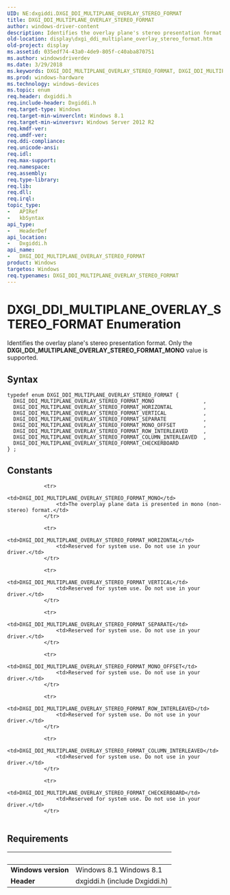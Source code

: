 ```yaml
---
UID: NE:dxgiddi.DXGI_DDI_MULTIPLANE_OVERLAY_STEREO_FORMAT
title: DXGI_DDI_MULTIPLANE_OVERLAY_STEREO_FORMAT
author: windows-driver-content
description: Identifies the overlay plane's stereo presentation format. Only the DXGI_DDI_MULTIPLANE_OVERLAY_STEREO_FORMAT_MONO value is supported.
old-location: display\dxgi_ddi_multiplane_overlay_stereo_format.htm
old-project: display
ms.assetid: 035edf74-43a0-4de9-805f-c40aba870751
ms.author: windowsdriverdev
ms.date: 3/29/2018
ms.keywords: DXGI_DDI_MULTIPLANE_OVERLAY_STEREO_FORMAT, DXGI_DDI_MULTIPLANE_OVERLAY_STEREO_FORMAT enumeration [Display Devices], DXGI_DDI_MULTIPLANE_OVERLAY_STEREO_FORMAT_CHECKERBOARD, DXGI_DDI_MULTIPLANE_OVERLAY_STEREO_FORMAT_COLUMN_INTERLEAVED, DXGI_DDI_MULTIPLANE_OVERLAY_STEREO_FORMAT_HORIZONTAL, DXGI_DDI_MULTIPLANE_OVERLAY_STEREO_FORMAT_MONO, DXGI_DDI_MULTIPLANE_OVERLAY_STEREO_FORMAT_MONO_OFFSET, DXGI_DDI_MULTIPLANE_OVERLAY_STEREO_FORMAT_ROW_INTERLEAVED, DXGI_DDI_MULTIPLANE_OVERLAY_STEREO_FORMAT_SEPARATE, DXGI_DDI_MULTIPLANE_OVERLAY_STEREO_FORMAT_VERTICAL, display.dxgi_ddi_multiplane_overlay_stereo_format, dxgiddi/DXGI_DDI_MULTIPLANE_OVERLAY_STEREO_FORMAT, dxgiddi/DXGI_DDI_MULTIPLANE_OVERLAY_STEREO_FORMAT_CHECKERBOARD, dxgiddi/DXGI_DDI_MULTIPLANE_OVERLAY_STEREO_FORMAT_COLUMN_INTERLEAVED, dxgiddi/DXGI_DDI_MULTIPLANE_OVERLAY_STEREO_FORMAT_HORIZONTAL, dxgiddi/DXGI_DDI_MULTIPLANE_OVERLAY_STEREO_FORMAT_MONO, dxgiddi/DXGI_DDI_MULTIPLANE_OVERLAY_STEREO_FORMAT_MONO_OFFSET, dxgiddi/DXGI_DDI_MULTIPLANE_OVERLAY_STEREO_FORMAT_ROW_INTERLEAVED, dxgiddi/DXGI_DDI_MULTIPLANE_OVERLAY_STEREO_FORMAT_SEPARATE, dxgiddi/DXGI_DDI_MULTIPLANE_OVERLAY_STEREO_FORMAT_VERTICAL
ms.prod: windows-hardware
ms.technology: windows-devices
ms.topic: enum
req.header: dxgiddi.h
req.include-header: Dxgiddi.h
req.target-type: Windows
req.target-min-winverclnt: Windows 8.1
req.target-min-winversvr: Windows Server 2012 R2
req.kmdf-ver: 
req.umdf-ver: 
req.ddi-compliance: 
req.unicode-ansi: 
req.idl: 
req.max-support: 
req.namespace: 
req.assembly: 
req.type-library: 
req.lib: 
req.dll: 
req.irql: 
topic_type:
-	APIRef
-	kbSyntax
api_type:
-	HeaderDef
api_location:
-	Dxgiddi.h
api_name:
-	DXGI_DDI_MULTIPLANE_OVERLAY_STEREO_FORMAT
product: Windows
targetos: Windows
req.typenames: DXGI_DDI_MULTIPLANE_OVERLAY_STEREO_FORMAT
---
```


# DXGI_DDI_MULTIPLANE_OVERLAY_STEREO_FORMAT Enumeration
Identifies the overlay plane's stereo presentation format. Only the <b>DXGI_DDI_MULTIPLANE_OVERLAY_STEREO_FORMAT_MONO</b> value is supported.

## Syntax
```
typedef enum DXGI_DDI_MULTIPLANE_OVERLAY_STEREO_FORMAT {
  DXGI_DDI_MULTIPLANE_OVERLAY_STEREO_FORMAT_MONO                ,
  DXGI_DDI_MULTIPLANE_OVERLAY_STEREO_FORMAT_HORIZONTAL          ,
  DXGI_DDI_MULTIPLANE_OVERLAY_STEREO_FORMAT_VERTICAL            ,
  DXGI_DDI_MULTIPLANE_OVERLAY_STEREO_FORMAT_SEPARATE            ,
  DXGI_DDI_MULTIPLANE_OVERLAY_STEREO_FORMAT_MONO_OFFSET         ,
  DXGI_DDI_MULTIPLANE_OVERLAY_STEREO_FORMAT_ROW_INTERLEAVED     ,
  DXGI_DDI_MULTIPLANE_OVERLAY_STEREO_FORMAT_COLUMN_INTERLEAVED  ,
  DXGI_DDI_MULTIPLANE_OVERLAY_STEREO_FORMAT_CHECKERBOARD
} ;
```

## Constants

<table>
            
                <tr>
                    <td>DXGI_DDI_MULTIPLANE_OVERLAY_STEREO_FORMAT_MONO</td>
                    <td>The overplay plane data is presented in mono (non-stereo) format.</td>
                </tr>
            
                <tr>
                    <td>DXGI_DDI_MULTIPLANE_OVERLAY_STEREO_FORMAT_HORIZONTAL</td>
                    <td>Reserved for system use. Do not use in your driver.</td>
                </tr>
            
                <tr>
                    <td>DXGI_DDI_MULTIPLANE_OVERLAY_STEREO_FORMAT_VERTICAL</td>
                    <td>Reserved for system use. Do not use in your driver.</td>
                </tr>
            
                <tr>
                    <td>DXGI_DDI_MULTIPLANE_OVERLAY_STEREO_FORMAT_SEPARATE</td>
                    <td>Reserved for system use. Do not use in your driver.</td>
                </tr>
            
                <tr>
                    <td>DXGI_DDI_MULTIPLANE_OVERLAY_STEREO_FORMAT_MONO_OFFSET</td>
                    <td>Reserved for system use. Do not use in your driver.</td>
                </tr>
            
                <tr>
                    <td>DXGI_DDI_MULTIPLANE_OVERLAY_STEREO_FORMAT_ROW_INTERLEAVED</td>
                    <td>Reserved for system use. Do not use in your driver.</td>
                </tr>
            
                <tr>
                    <td>DXGI_DDI_MULTIPLANE_OVERLAY_STEREO_FORMAT_COLUMN_INTERLEAVED</td>
                    <td>Reserved for system use. Do not use in your driver.</td>
                </tr>
            
                <tr>
                    <td>DXGI_DDI_MULTIPLANE_OVERLAY_STEREO_FORMAT_CHECKERBOARD</td>
                    <td>Reserved for system use. Do not use in your driver.</td>
                </tr>
</table>


## Requirements
| &nbsp; | &nbsp; |
| ---- |:---- |
| **Windows version** | Windows 8.1 Windows 8.1 |
| **Header** | dxgiddi.h (include Dxgiddi.h) |